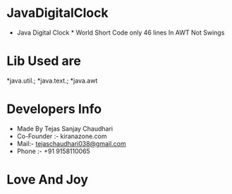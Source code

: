 # JavaDigitalClock
* Java Digital Clock * World Short Code only 46 lines In AWT Not Swings

# Lib Used are
*java.util.;
*java.text.;
*java.awt

# Developers Info
* Made By Tejas Sanjay Chaudhari 
* Co-Founder :- kiranazone.com
* Mail:- tejaschaudhari038@gmail.com
* Phone :- +91 9158110065
<h1>Love And Joy</h1>

